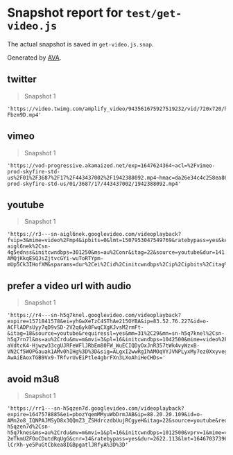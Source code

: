 # Snapshot report for `test/get-video.js`

The actual snapshot is saved in `get-video.js.snap`.

Generated by [AVA](https://avajs.dev).

## twitter

> Snapshot 1

    'https://video.twimg.com/amplify_video/943561675927519232/vid/720x720/h1uN7biCI-Fbzm9D.mp4'

## vimeo

> Snapshot 1

    'https://vod-progressive.akamaized.net/exp=1647624364~acl=%2Fvimeo-prod-skyfire-std-us%2F01%2F3687%2F17%2F443437002%2F1942388092.mp4~hmac=da26e34c4c258ea86a929ab4c277a8668de809e0ae76d397cfb046aa2fed64bd/vimeo-prod-skyfire-std-us/01/3687/17/443437002/1942388092.mp4'

## youtube

> Snapshot 1

    'https://r3---sn-aigl6nek.googlevideo.com/videoplayback?fvip=3&mime=video%2Fmp4&ipbits=0&lmt=1507953047549769&ratebypass=yes&key=yt6&requiressl=yes&c=WEB&expire=1535818875&ei=G2iKW_jiIMTjV6OjsqgF&pl=24&mm=31%2C26&ip=95.131.170.224&mn=sn-aigl6nek%2Csn-4g5ednss&initcwndbps=301250&ms=au%2Conr&itag=22&source=youtube&dur=141.502&mv=m&id=o-AMQjKkqESQJsZjtvcGYi-wuToRTYpm-mUp5Ck3IHofXM&sparams=dur%2Cei%2Cid%2Cinitcwndbps%2Cip%2Cipbits%2Citag%2Clmt%2Cmime%2Cmm%2Cmn%2Cms%2Cmv%2Cpl%2Cratebypass%2Crequiressl%2Csource%2Cexpire&mt=1535797130&signature=1CE1646A209F0D00E8DD16784BAFCD9E0C9CF06C.0EF24C1CBF4A06AFEB7F404C3E28CE35B354F384'

## prefer a video url with audio

> Snapshot 1

    'https://r4---sn-h5q7knel.googlevideo.com/videoplayback?expire=1571841578&ei=yhGwXeTzC4SThAe215OYBA&ip=83.52.76.227&id=o-ACFlADPsUyy7qD9vSD-2V2q6yk8FwqCXgKJvsM2rmFt-&itag=18&source=youtube&requiressl=yes&mm=31%2C29&mn=sn-h5q7knel%2Csn-h5q7rn7l&ms=au%2Crdu&mv=m&mvi=3&pl=16&initcwndbps=1042500&mime=video%2Fmp4&gir=yes&clen=22854271&ratebypass=yes&dur=271.766&lmt=1570273262091495&mt=1571819860&fvip=4&fexp=23842630&c=WEB&txp=5531432&sparams=expire%2Cei%2Cip%2Cid%2Citag%2Csource%2Crequiressl%2Cmime%2Cgir%2Cclen%2Cratebypass%2Cdur%2Clmt&lsparams=mm%2Cmn%2Cms%2Cmv%2Cmvi%2Cpl%2Cinitcwndbps&lsig=AHylml4wRQIgTpLv-aVdtcK4-Hjwzw33cgUJRFeWFlJRbEm80FW_WuECIQDyOxJnR357tWk4vyWzxB-VN2Cf5WOPGauak1AMv0hIHg%3D%3D&sig=ALgxI2wwRgIhAMOqVYJVNPLyxMy7ez0XxyvegXf9vQy1p8qqzT9v8-AwAiEAoxTGB9Vx9-TRfvrUvEiPtle4gbrFXn3LXoAhiHeCHDs='

## avoid m3u8

> Snapshot 1

    'https://rr1---sn-h5qzen7d.googlevideo.com/videoplayback?expire=1647578885&ei=pbozYqemMMyuWbDrmJAB&ip=88.20.20.109&id=o-AMn2o8_IQNPAJMSyD8x3QQmZ3_ZSHdrczdbUujRCgyeH&itag=22&source=youtube&requiressl=yes&mh=ES&mm=31%2C29&mn=sn-h5qzen7d%2Csn-h5q7knes&ms=au%2Crdu&mv=m&mvi=1&pl=16&initcwndbps=1012500&vprv=1&mime=video%2Fmp4&ns=q7T-2eTkmUZFOoCDutdRqUgG&cnr=14&ratebypass=yes&dur=2622.113&lmt=1646703739665431&mt=1647556602&fvip=5&fexp=24001373%2C24007246&c=WEB&txp=4532434&n=nGmmOcWEvz5edFEIG&sparams=expire%2Cei%2Cip%2Cid%2Citag%2Csource%2Crequiressl%2Cvprv%2Cmime%2Cns%2Ccnr%2Cratebypass%2Cdur%2Clmt&sig=AOq0QJ8wRAIgZFyVy6LC9GAKwQIEY4FM08UXlIxv6L8QC1ty52sw3BYCIEkXicYDC7WH1zOMhJE2fVkPDUaoLxxmmp_SHTFRJxvR&lsparams=mh%2Cmm%2Cmn%2Cms%2Cmv%2Cmvi%2Cpl%2Cinitcwndbps&lsig=AG3C_xAwRQIhALUh5dkKN6vcHPZTDRuFCtuUiGIsYJINvArjX2JwX4mVAiAz6uxPc09Ej-lCrXh-ye5PuGtCbkea8IGBpgatlJRfyA%3D%3D'
